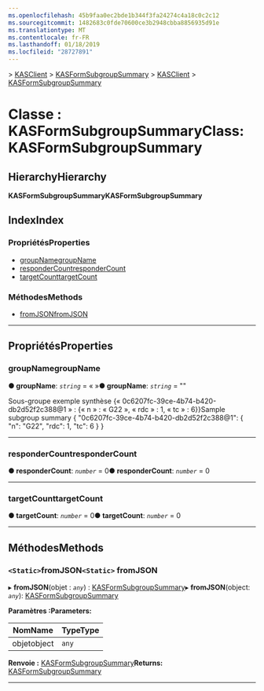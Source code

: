 ```yaml
---
ms.openlocfilehash: 45b9faa0ec2bde1b344f3fa24274c4a18c0c2c12
ms.sourcegitcommit: 1482683c0fde70600ce3b2948cbba8856935d91e
ms.translationtype: MT
ms.contentlocale: fr-FR
ms.lasthandoff: 01/18/2019
ms.locfileid: "28727891"
---
```

<span data-ttu-id="53037-101">[](../README.md) > [KASClient](../modules/kasclient.md) > [KASFormSubgroupSummary](../classes/kasclient.kasformsubgroupsummary.md)</span><span class="sxs-lookup"><span data-stu-id="53037-101">[](../README.md) > [KASClient](../modules/kasclient.md) > [KASFormSubgroupSummary](../classes/kasclient.kasformsubgroupsummary.md)</span></span>

# <a name="class-kasformsubgroupsummary"></a><span data-ttu-id="53037-102">Classe : KASFormSubgroupSummary</span><span class="sxs-lookup"><span data-stu-id="53037-102">Class: KASFormSubgroupSummary</span></span>

## <a name="hierarchy"></a><span data-ttu-id="53037-103">Hierarchy</span><span class="sxs-lookup"><span data-stu-id="53037-103">Hierarchy</span></span>

<span data-ttu-id="53037-104">**KASFormSubgroupSummary**</span><span class="sxs-lookup"><span data-stu-id="53037-104">**KASFormSubgroupSummary**</span></span>

## <a name="index"></a><span data-ttu-id="53037-105">Index</span><span class="sxs-lookup"><span data-stu-id="53037-105">Index</span></span>

### <a name="properties"></a><span data-ttu-id="53037-106">Propriétés</span><span class="sxs-lookup"><span data-stu-id="53037-106">Properties</span></span>

* [<span data-ttu-id="53037-107">groupName</span><span class="sxs-lookup"><span data-stu-id="53037-107">groupName</span></span>](kasclient.kasformsubgroupsummary.md#groupname)
* [<span data-ttu-id="53037-108">responderCount</span><span class="sxs-lookup"><span data-stu-id="53037-108">responderCount</span></span>](kasclient.kasformsubgroupsummary.md#respondercount)
* [<span data-ttu-id="53037-109">targetCount</span><span class="sxs-lookup"><span data-stu-id="53037-109">targetCount</span></span>](kasclient.kasformsubgroupsummary.md#targetcount)
### <a name="methods"></a><span data-ttu-id="53037-110">Méthodes</span><span class="sxs-lookup"><span data-stu-id="53037-110">Methods</span></span>

* [<span data-ttu-id="53037-111">fromJSON</span><span class="sxs-lookup"><span data-stu-id="53037-111">fromJSON</span></span>](kasclient.kasformsubgroupsummary.md#fromjson)

---

## <a name="properties"></a><span data-ttu-id="53037-112">Propriétés</span><span class="sxs-lookup"><span data-stu-id="53037-112">Properties</span></span>

<a id="groupname"></a>

###  <a name="groupname"></a><span data-ttu-id="53037-113">groupName</span><span class="sxs-lookup"><span data-stu-id="53037-113">groupName</span></span>

<span data-ttu-id="53037-114">**● groupName**: *`string`* = « »</span><span class="sxs-lookup"><span data-stu-id="53037-114">**● groupName**: *`string`* = ""</span></span>

<span data-ttu-id="53037-115">Sous-groupe exemple synthèse {« 0c6207fc-39ce-4b74-b420-db2d52f2c388@1 » : {« n » : « G22 », « rdc » : 1, « tc » : 6}}</span><span class="sxs-lookup"><span data-stu-id="53037-115">Sample subgroup summary { "0c6207fc-39ce-4b74-b420-db2d52f2c388@1": { "n": "G22", "rdc": 1, "tc": 6 } }</span></span>

___

<a id="respondercount"></a>

###  <a name="respondercount"></a><span data-ttu-id="53037-116">responderCount</span><span class="sxs-lookup"><span data-stu-id="53037-116">responderCount</span></span>

<span data-ttu-id="53037-117">**● responderCount**: *`number`* = 0</span><span class="sxs-lookup"><span data-stu-id="53037-117">**● responderCount**: *`number`* = 0</span></span>

___

<a id="targetcount"></a>

###  <a name="targetcount"></a><span data-ttu-id="53037-118">targetCount</span><span class="sxs-lookup"><span data-stu-id="53037-118">targetCount</span></span>

<span data-ttu-id="53037-119">**● targetCount**: *`number`* = 0</span><span class="sxs-lookup"><span data-stu-id="53037-119">**● targetCount**: *`number`* = 0</span></span>

___

## <a name="methods"></a><span data-ttu-id="53037-120">Méthodes</span><span class="sxs-lookup"><span data-stu-id="53037-120">Methods</span></span>

<a id="fromjson"></a>

### <a name="static-fromjson"></a><span data-ttu-id="53037-121">`<Static>`fromJSON</span><span class="sxs-lookup"><span data-stu-id="53037-121">`<Static>` fromJSON</span></span>

<span data-ttu-id="53037-122">▸ **fromJSON**(objet : *`any`*) : [KASFormSubgroupSummary](kasclient.kasformsubgroupsummary.md)</span><span class="sxs-lookup"><span data-stu-id="53037-122">▸ **fromJSON**(object: *`any`*): [KASFormSubgroupSummary](kasclient.kasformsubgroupsummary.md)</span></span>

<span data-ttu-id="53037-123">**Paramètres :**</span><span class="sxs-lookup"><span data-stu-id="53037-123">**Parameters:**</span></span>

| <span data-ttu-id="53037-124">Nom</span><span class="sxs-lookup"><span data-stu-id="53037-124">Name</span></span> | <span data-ttu-id="53037-125">Type</span><span class="sxs-lookup"><span data-stu-id="53037-125">Type</span></span> |
| ------ | ------ |
| <span data-ttu-id="53037-126">objet</span><span class="sxs-lookup"><span data-stu-id="53037-126">object</span></span> | `any` |

<span data-ttu-id="53037-127">**Renvoie :** [KASFormSubgroupSummary](kasclient.kasformsubgroupsummary.md)</span><span class="sxs-lookup"><span data-stu-id="53037-127">**Returns:** [KASFormSubgroupSummary](kasclient.kasformsubgroupsummary.md)</span></span>

___

